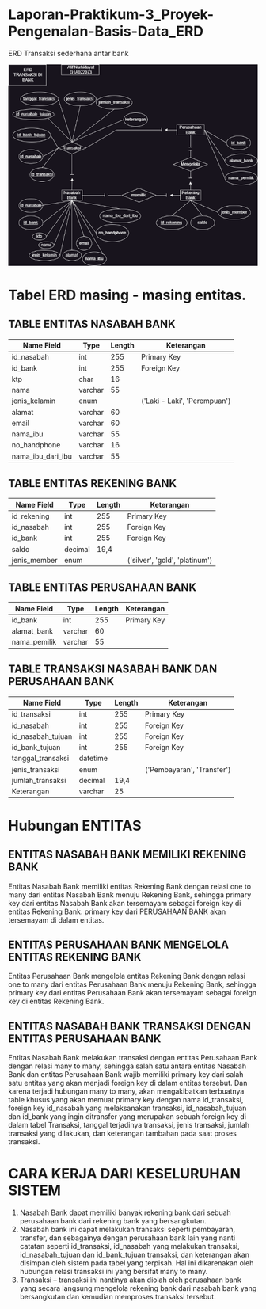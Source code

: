 # Laporan-Praktikum-3_Proyek-Pengenalan-Basis-Data_ERD
ERD Transaksi sederhana antar bank

![Gambarnya Ga Ada ya ? :V Mungkin kamu kurang beruntung !](https://github.com/KillerKing93/Laporan-Praktikum-3_Proyek-Pengenalan-Basis-Data_ERD/blob/main/ERD%20Bank%20v2.drawio.png)

# Tabel ERD masing - masing entitas.
## TABLE ENTITAS NASABAH BANK
| Name Field | Type | Length | Keterangan |
| --- | --- | --- | --- |
| id_nasabah | int | 255 | Primary Key |
| id_bank | int | 255 | Foreign Key |
| ktp | char | 16 | |
| nama | varchar | 55 | |
| jenis_kelamin | enum | | ('Laki - Laki', 'Perempuan') |
| alamat | varchar | 60 | |
| email | varchar | 60 | |
| nama_ibu | varchar | 55 | |
| no_handphone | varchar | 16 | |
| nama_ibu_dari_ibu | varchar | 55 | |

## TABLE ENTITAS REKENING BANK
| Name Field | Type | Length | Keterangan |
| --- | --- | --- | --- |
| id_rekening | int | 255 | Primary Key |
| id_nasabah | int | 255 | Foreign Key |
| id_bank | int | 255 | Foreign Key |
| saldo | decimal | 19,4 | |
| jenis_member | enum | | ('silver', 'gold', 'platinum')

## TABLE ENTITAS PERUSAHAAN BANK
| Name Field | Type | Length | Keterangan |
| --- | --- | --- | --- |
| id_bank | int | 255 | Primary Key |
| alamat_bank | varchar | 60 | |
| nama_pemilik | varchar | 55 | |

## TABLE TRANSAKSI NASABAH BANK DAN PERUSAHAAN BANK
| Name Field | Type | Length | Keterangan |
| --- | --- | --- | --- |
| id_transaksi | int | 255 | Primary Key |
| id_nasabah | int | 255 | Foreign Key |
| id_nasabah_tujuan | int | 255 | Foreign Key |
| id_bank_tujuan | int | 255 | Foreign Key |
| tanggal_transaksi | datetime | | |
| jenis_transaksi | enum | | ('Pembayaran', 'Transfer')
| jumlah_transaksi | decimal | 19,4 | |
| Keterangan | varchar | 25 | |

# Hubungan ENTITAS
## ENTITAS NASABAH BANK MEMILIKI REKENING BANK
Entitas Nasabah Bank memiliki entitas Rekening Bank dengan relasi one to many dari entitas Nasabah Bank menuju Rekening Bank, sehingga primary key dari entitas Nasabah Bank akan tersemayam sebagai foreign key di entitas Rekening Bank. primary key dari PERUSAHAAN BANK akan tersemayam di dalam entitas.

## ENTITAS PERUSAHAAN BANK MENGELOLA ENTITAS REKENING BANK
Entitas Perusahaan Bank mengelola entitas Rekening Bank dengan relasi one to many dari entitas Perusahaan Bank menuju Rekening Bank, sehingga primary key dari entitas Perusahaan Bank akan tersemayam sebagai foreign key di entitas Rekening Bank.

## ENTITAS NASABAH BANK TRANSAKSI DENGAN ENTITAS PERUSAHAAN BANK
Entitas Nasabah Bank melakukan transaksi dengan entitas Perusahaan Bank dengan relasi many to many, sehingga salah satu antara entitas Nasabah Bank dan entitas Perusahaan Bank wajib memiliki primary key dari salah satu entitas yang akan menjadi foreign key di dalam entitas tersebut. Dan karena terjadi hubungan many to many, akan mengakibatkan terbuatnya table khusus yang akan memuat primary key dengan nama id_transaksi, foreign key id_nasabah yang melaksanakan transaksi, id_nasabah_tujuan dan id_bank yang ingin ditransfer yang merupakan sebuah foreign key di dalam tabel Transaksi, tanggal terjadinya transaksi, jenis transaksi, jumlah transaksi yang dilakukan, dan keterangan tambahan pada saat proses transaksi.

# CARA KERJA DARI KESELURUHAN SISTEM
1. Nasabah Bank dapat memiliki banyak rekening bank dari sebuah perusahaan bank dari rekening bank yang bersangkutan.
2. Nasabah bank ini dapat melakukan transaksi seperti pembayaran, transfer, dan sebagainya dengan perusahaan bank lain yang nanti catatan seperti id_transaksi, id_nasabah yang melakukan transaksi, id_nasabah_tujuan dan id_bank_tujuan transaksi, dan keterangan akan disimpan oleh sistem pada tabel yang terpisah. Hal ini dikarenakan oleh hubungan relasi transaksi ini yang bersifat many to many. 
3. Transaksi – transaksi ini nantinya akan diolah oleh perusahaan bank yang secara langsung mengelola rekening bank dari nasabah bank yang bersangkutan dan kemudian memproses transaksi tersebut.
